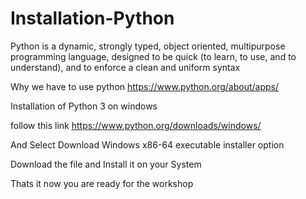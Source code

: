 # Installation-Python

Python is a dynamic, strongly typed, object oriented, multipurpose programming language, designed to be quick (to learn, to use, and to understand), and to enforce a clean and uniform syntax

Why we have to use python https://www.python.org/about/apps/

Installation of Python 3 on windows

follow this link https://www.python.org/downloads/windows/

And Select Download Windows x86-64 executable installer option

Download the file and Install it on your System 

Thats it now you are ready for the workshop
